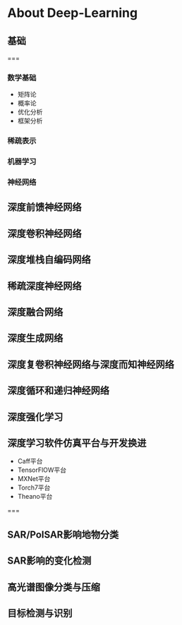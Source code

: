 # About Deep-Learning




## 基础
===
### 数学基础
>
- 矩阵论
- 概率论
- 优化分析
- 框架分析

### 稀疏表示

###  机器学习

### 神经网络


## 深度前馈神经网络




## 深度卷积神经网络


## 深度堆栈自编码网络

## 稀疏深度神经网络

## 深度融合网络


## 深度生成网络

## 深度复卷积神经网络与深度而知神经网络


## 深度循环和递归神经网络

## 深度强化学习

## 深度学习软件仿真平台与开发换进
>
- Caff平台
- TensorFlOW平台
- MXNet平台
- Torch7平台
- Theano平台

=== 

## SAR/PoISAR影响地物分类


## SAR影响的变化检测


## 高光谱图像分类与压缩


## 目标检测与识别




